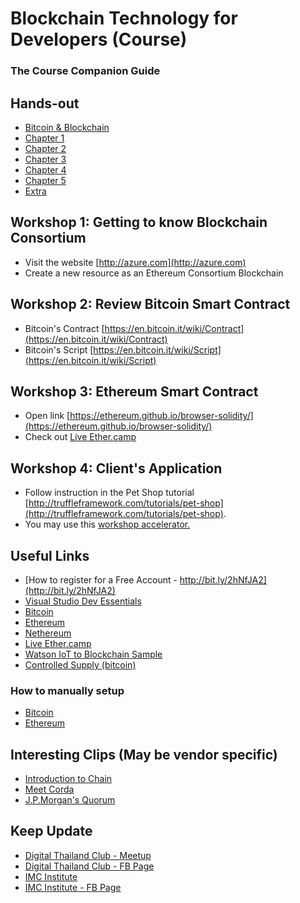 # Blockchain Technology for Developers (Course)
### The Course Companion Guide

## Hands-out
* [Bitcoin & Blockchain](slides/bc00.pdf)
* [Chapter 1](slides/bc01.pdf)
* [Chapter 2](slides/bc02.pdf)
* [Chapter 3](slides/bc03.pdf)
* [Chapter 4](slides/bc04.pdf)
* [Chapter 5](slides/bc05.pdf)
* [Extra](slides/blockchain_dev_companion.pdf)

## Workshop 1: Getting to know Blockchain Consortium
* Visit the website [http://azure.com](http://azure.com)
* Create a new resource as an Ethereum Consortium Blockchain

## Workshop 2: Review Bitcoin Smart Contract
* Bitcoin's Contract [https://en.bitcoin.it/wiki/Contract](https://en.bitcoin.it/wiki/Contract)
* Bitcoin's Script [https://en.bitcoin.it/wiki/Script](https://en.bitcoin.it/wiki/Script)

## Workshop 3: Ethereum Smart Contract
* Open link [https://ethereum.github.io/browser-solidity/](https://ethereum.github.io/browser-solidity/)
* Check out [Live Ether.camp](http://live.ether.camp/)

## Workshop 4: Client's Application
* Follow instruction in the Pet Shop tutorial [http://truffleframework.com/tutorials/pet-shop](http://truffleframework.com/tutorials/pet-shop).
* You may use this [workshop accelerator.](https://github.com/digitalthailand/workshop-truffle)

## Useful Links
* [How to register for a Free Account - http://bit.ly/2hNfJA2](http://bit.ly/2hNfJA2)
* [Visual Studio Dev Essentials](https://www.visualstudio.com/dev-essentials/)
* [Bitcoin](https://bitcoin.org)
* [Ethereum](https://ethereum.org)
* [Nethereum](http://www.nethereum.com/)
* [Live Ether.camp](http://live.ether.camp/)
* [Watson IoT to Blockchain Sample](https://github.com/ibm-watson-iot/blockchain-samples/tree/master/contracts/basic/simple_contract)
* [Controlled Supply (bitcoin)](https://en.bitcoin.it/wiki/Controlled_supply)

### How to manually setup
* [Bitcoin](https://en.bitcoin.it/wiki/Mining)
* [Ethereum](http://www.ethdocs.org/en/latest/mining.html)

## Interesting Clips (May be vendor specific)
* [Introduction to Chain](https://www.youtube.com/watch?v=bK6wHW1K9jM)
* [Meet Corda](https://vimeo.com/205410473)
* [J.P.Morgan's Quorum](https://players.brightcove.net/887906362001/ryMhateNl_default/index.html?videoId=5346671273001)

## Keep Update
* [Digital Thailand Club - Meetup](https://www.meetup.com/Digital-Thailand-Club-Meetup/)
* [Digital Thailand Club - FB Page](https://www.facebook.com/digitalthailandclub)
* [IMC Institute](http://www.imcinstitute.com/)
* [IMC Institute - FB Page](https://www.facebook.com/imcinstitute)
